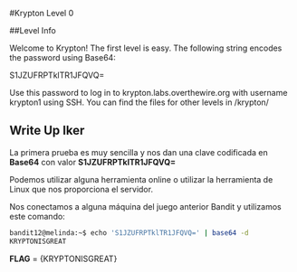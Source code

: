 #Krypton Level 0

##Level Info

Welcome to Krypton! The first level is easy. The following string encodes the password using Base64:

S1JZUFRPTklTR1JFQVQ=

Use this password to log in to krypton.labs.overthewire.org with username krypton1 using SSH. You can find the files for other levels in /krypton/

## Write Up Iker

La primera prueba es muy sencilla y nos dan una clave codificada en **Base64** con valor **S1JZUFRPTklTR1JFQVQ=**

Podemos utilizar alguna herramienta online o utilizar la herramienta de Linux que nos proporciona el servidor.

Nos conectamos a alguna máquina del juego anterior Bandit y utilizamos este comando:

```bash
bandit12@melinda:~$ echo 'S1JZUFRPTklTR1JFQVQ=' | base64 -d
KRYPTONISGREAT
```

**FLAG** = {KRYPTONISGREAT}
